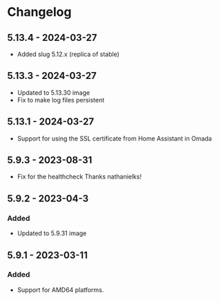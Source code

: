 # Changelog

## 5.13.4 - 2024-03-27

- Added slug 5.12.x (replica of stable)

## 5.13.3 - 2024-03-27

- Updated to 5.13.30 image
- Fix to make log files persistent

## 5.13.1 - 2024-03-27

- Support for using the SSL certificate from Home Assistant in Omada

## 5.9.3 - 2023-08-31
- Fix for the healthcheck Thanks nathanielks!

## 5.9.2 - 2023-04-3
### Added
- Updated to 5.9.31 image


## 5.9.1 - 2023-03-11
### Added
- Support for AMD64 platforms.
